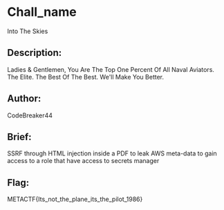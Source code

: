 # Chall_name 
Into The Skies

## Description: 
Ladies & Gentlemen, You Are The Top One Percent Of All Naval Aviators. The Elite. The Best Of The Best. We'll Make You Better.

## Author: 
CodeBreaker44

## Brief: 
SSRF through HTML injection inside a PDF to leak AWS meta-data to gain access to a role that have access to secrets manager

## Flag: 
METACTF{Its_not_the_plane_its_the_pilot_1986}
